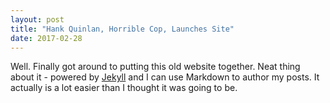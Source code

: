 ```yaml
---
layout: post
title: "Hank Quinlan, Horrible Cop, Launches Site"
date: 2017-02-28
---
```


Well. Finally got around to putting this old website together. Neat thing about it - powered by [Jekyll](http://jekyllrb.com) and I can use Markdown to author my posts. It actually is a lot easier than I thought it was going to be.
